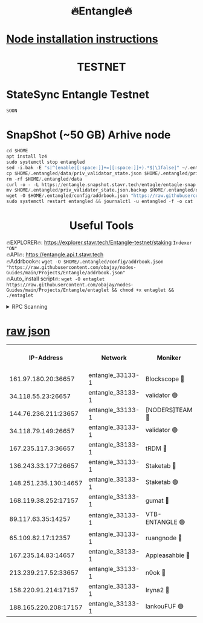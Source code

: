 <h1 align="center"> 🔥Entangle🔥</h1>

[Node installation instructions](https://github.com/obajay/nodes-Guides/tree/main/Projects/Entangle)
=

<h1 align="center"> TESTNET</h1>

# StateSync Entangle Testnet
```python
SOON
```
# SnapShot (~50 GB) Arhive node
```python
cd $HOME
apt install lz4
sudo systemctl stop entangled
sed -i.bak -E "s|^(enable[[:space:]]+=[[:space:]]+).*$|\1false|" ~/.entangled/config/config.toml
cp $HOME/.entangled/data/priv_validator_state.json $HOME/.entangled/priv_validator_state.json.backup
rm -rf $HOME/.entangled/data
curl -o - -L https://entangle.snapshot.stavr.tech/entagle/entagle-snap.tar.lz4 | lz4 -c -d - | tar -x -C $HOME/.entangled --strip-components 2
mv $HOME/.entangled/priv_validator_state.json.backup $HOME/.entangled/data/priv_validator_state.json
wget -O $HOME/.entangled/config/addrbook.json "https://raw.githubusercontent.com/obajay/nodes-Guides/main/Projects/Entangle/addrbook.json"
sudo systemctl restart entangled && journalctl -u entangled -f -o cat
```
 <h1 align="center"> Useful Tools</h1>
 
🔥EXPLORER🔥: https://explorer.stavr.tech/Entangle-testnet/staking        `Indexer "ON"` \
🔥API🔥:      https://entangle.api.t.stavr.tech \
🔥Addrbook🔥: ```wget -O $HOME/.entangled/config/addrbook.json "https://raw.githubusercontent.com/obajay/nodes-Guides/main/Projects/Entangle/addrbook.json"``` \
🔥Auto_install script🔥:  `wget -O entaglet https://raw.githubusercontent.com/obajay/nodes-Guides/main/Projects/Entangle/entaglet && chmod +x entaglet && ./entaglet`


<details>
<summary>RPC Scanning</summary>

<h2 align="center"> We scan nodes in real time every 4 hours. And we provide the final result of RPC endpoints.
We cannot influence the operation of these nodes in any way. </h2>


```python
If Voting Power is higher than 0 --> then the Node is a validator of the network and may be subject to attack and be a potential threat to the chain.
```
```python
We marked such validators with a red symbol
```

</details>

[raw json](https://rpc-check.entangt.stavr.tech/entangt/rpc-entangt-result.json)
=


<table><tr><th>IP-Address</th><th>Network</th><th>Moniker</th><th>Latest Block Height</th><th>Earliest Block Height</th><th>Catching Up</th><th>Tx Index</th><th>Voting Power</th><th>Scan Time</th></tr><tr><td>161.97.180.20:36657</td><td>entangle_33133-1</td><td>Blockscope 🔴</td><td>1920280</td><td>1</td><td>False</td><td>off</td><td>279416559858980</td><td>2024-01-30T01:36:16.768468881UTC</td></tr><tr><td>34.118.55.23:26657</td><td>entangle_33133-1</td><td>validator 🟢</td><td>1920281</td><td>1</td><td>False</td><td>on</td><td>0</td><td>2024-01-30T01:36:21.596829889UTC</td></tr><tr><td>144.76.236.211:23657</td><td>entangle_33133-1</td><td>[NODERS]TEAM 🔴</td><td>1920284</td><td>1</td><td>False</td><td>off</td><td>27051443670028437</td><td>2024-01-30T01:36:33.375189556UTC</td></tr><tr><td>34.118.79.149:26657</td><td>entangle_33133-1</td><td>validator 🟢</td><td>1920286</td><td>1</td><td>False</td><td>on</td><td>0</td><td>2024-01-30T01:36:42.503749352UTC</td></tr><tr><td>167.235.117.3:36657</td><td>entangle_33133-1</td><td>tRDM 🔴</td><td>1920287</td><td>1</td><td>False</td><td>on</td><td>159967305273274</td><td>2024-01-30T01:36:45.675779165UTC</td></tr><tr><td>136.243.33.177:26657</td><td>entangle_33133-1</td><td>Staketab 🔴</td><td>1920285</td><td>660001</td><td>False</td><td>on</td><td>122603966754654</td><td>2024-01-30T01:36:35.716498778UTC</td></tr><tr><td>148.251.235.130:14657</td><td>entangle_33133-1</td><td>Staketab 🟢</td><td>1920280</td><td>660801</td><td>False</td><td>on</td><td>0</td><td>2024-01-30T01:36:16.202767509UTC</td></tr><tr><td>168.119.38.252:17157</td><td>entangle_33133-1</td><td>gumat 🔴</td><td>1920282</td><td>962001</td><td>False</td><td>on</td><td>322781416766954</td><td>2024-01-30T01:36:23.972008971UTC</td></tr><tr><td>89.117.63.35:14257</td><td>entangle_33133-1</td><td>VTB-ENTANGLE 🟢</td><td>1920284</td><td>1162001</td><td>False</td><td>off</td><td>0</td><td>2024-01-30T01:36:31.045176845UTC</td></tr><tr><td>65.109.82.17:12357</td><td>entangle_33133-1</td><td>ruangnode 🔴</td><td>1920281</td><td>1312001</td><td>False</td><td>off</td><td>454936069647301</td><td>2024-01-30T01:36:17.201416863UTC</td></tr><tr><td>167.235.14.83:14657</td><td>entangle_33133-1</td><td>Appieasahbie 🔴</td><td>1920286</td><td>1716001</td><td>False</td><td>on</td><td>43682059378970096</td><td>2024-01-30T01:36:45.218982494UTC</td></tr><tr><td>213.239.217.52:33657</td><td>entangle_33133-1</td><td>n0ok 🔴</td><td>1920286</td><td>1820286</td><td>False</td><td>off</td><td>46574725354368111</td><td>2024-01-30T01:36:40.140567545UTC</td></tr><tr><td>158.220.91.214:17157</td><td>entangle_33133-1</td><td>Iryna2 🔴</td><td>1920286</td><td>1822001</td><td>False</td><td>on</td><td>297514212431796</td><td>2024-01-30T01:36:42.852168268UTC</td></tr><tr><td>188.165.220.208:17157</td><td>entangle_33133-1</td><td>lankouFUF 🟢</td><td>1920282</td><td>1910001</td><td>False</td><td>off</td><td>0</td><td>2024-01-30T01:36:24.318282506UTC</td></tr></table>
